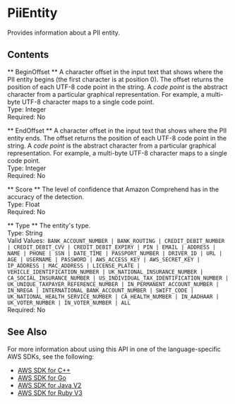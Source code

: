 # PiiEntity<a name="API_PiiEntity"></a>

Provides information about a PII entity\.

## Contents<a name="API_PiiEntity_Contents"></a>

 ** BeginOffset **   <a name="comprehend-Type-PiiEntity-BeginOffset"></a>
A character offset in the input text that shows where the PII entity begins \(the first character is at position 0\)\. The offset returns the position of each UTF\-8 code point in the string\. A *code point* is the abstract character from a particular graphical representation\. For example, a multi\-byte UTF\-8 character maps to a single code point\.  
Type: Integer  
Required: No

 ** EndOffset **   <a name="comprehend-Type-PiiEntity-EndOffset"></a>
A character offset in the input text that shows where the PII entity ends\. The offset returns the position of each UTF\-8 code point in the string\. A *code point* is the abstract character from a particular graphical representation\. For example, a multi\-byte UTF\-8 character maps to a single code point\.  
Type: Integer  
Required: No

 ** Score **   <a name="comprehend-Type-PiiEntity-Score"></a>
The level of confidence that Amazon Comprehend has in the accuracy of the detection\.  
Type: Float  
Required: No

 ** Type **   <a name="comprehend-Type-PiiEntity-Type"></a>
The entity's type\.  
Type: String  
Valid Values:` BANK_ACCOUNT_NUMBER | BANK_ROUTING | CREDIT_DEBIT_NUMBER | CREDIT_DEBIT_CVV | CREDIT_DEBIT_EXPIRY | PIN | EMAIL | ADDRESS | NAME | PHONE | SSN | DATE_TIME | PASSPORT_NUMBER | DRIVER_ID | URL | AGE | USERNAME | PASSWORD | AWS_ACCESS_KEY | AWS_SECRET_KEY | IP_ADDRESS | MAC_ADDRESS | LICENSE_PLATE | VEHICLE_IDENTIFICATION_NUMBER | UK_NATIONAL_INSURANCE_NUMBER | CA_SOCIAL_INSURANCE_NUMBER | US_INDIVIDUAL_TAX_IDENTIFICATION_NUMBER | UK_UNIQUE_TAXPAYER_REFERENCE_NUMBER | IN_PERMANENT_ACCOUNT_NUMBER | IN_NREGA | INTERNATIONAL_BANK_ACCOUNT_NUMBER | SWIFT_CODE | UK_NATIONAL_HEALTH_SERVICE_NUMBER | CA_HEALTH_NUMBER | IN_AADHAAR | UK_VOTER_NUMBER | IN_VOTER_NUMBER | ALL`   
Required: No

## See Also<a name="API_PiiEntity_SeeAlso"></a>

For more information about using this API in one of the language\-specific AWS SDKs, see the following:
+  [ AWS SDK for C\+\+](https://docs.aws.amazon.com/goto/SdkForCpp/comprehend-2017-11-27/PiiEntity) 
+  [ AWS SDK for Go](https://docs.aws.amazon.com/goto/SdkForGoV1/comprehend-2017-11-27/PiiEntity) 
+  [ AWS SDK for Java V2](https://docs.aws.amazon.com/goto/SdkForJavaV2/comprehend-2017-11-27/PiiEntity) 
+  [ AWS SDK for Ruby V3](https://docs.aws.amazon.com/goto/SdkForRubyV3/comprehend-2017-11-27/PiiEntity) 